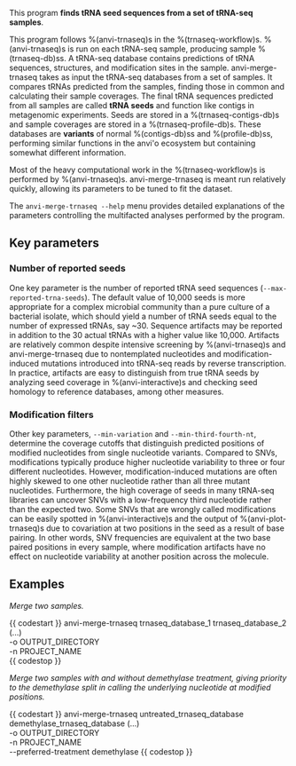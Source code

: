 This program **finds tRNA seed sequences from a set of tRNA-seq samples**.

This program follows %(anvi-trnaseq)s in the %(trnaseq-workflow)s. %(anvi-trnaseq)s is run on each tRNA-seq sample, producing sample %(trnaseq-db)ss. A tRNA-seq database contains predictions of tRNA sequences, structures, and modification sites in the sample. anvi-merge-trnaseq takes as input the tRNA-seq databases from a set of samples. It compares tRNAs predicted from the samples, finding those in common and calculating their sample coverages. The final tRNA sequences predicted from all samples are called **tRNA seeds** and function like contigs in metagenomic experiments. Seeds are stored in a %(trnaseq-contigs-db)s and sample coverages are stored in a %(trnaseq-profile-db)s. These databases are **variants** of normal %(contigs-db)ss and %(profile-db)ss, performing similar functions in the anvi'o ecosystem but containing somewhat different information.

Most of the heavy computational work in the %(trnaseq-workflow)s is performed by %(anvi-trnaseq)s. anvi-merge-trnaseq is meant run relatively quickly, allowing its parameters to be tuned to fit the dataset.

The `anvi-merge-trnaseq --help` menu provides detailed explanations of the parameters controlling the multifacted analyses performed by the program.

## Key parameters

### Number of reported seeds

One key parameter is the number of reported tRNA seed sequences (`--max-reported-trna-seeds`). The default value of 10,000 seeds is more appropriate for a complex microbial community than a pure culture of a bacterial isolate, which should yield a number of tRNA seeds equal to the number of expressed tRNAs, say ~30. Sequence artifacts may be reported in addition to the 30 actual tRNAs with a higher value like 10,000. Artifacts are relatively common despite intensive screening by %(anvi-trnaseq)s and anvi-merge-trnaseq due to nontemplated nucleotides and modification-induced mutations introduced into tRNA-seq reads by reverse transcription. In practice, artifacts are easy to distinguish from true tRNA seeds by analyzing seed coverage in %(anvi-interactive)s and checking seed homology to reference databases, among other measures.

### Modification filters

Other key parameters, `--min-variation` and `--min-third-fourth-nt`, determine the coverage cutoffs that distinguish predicted positions of modified nucleotides from single nucleotide variants. Compared to SNVs, modifications typically produce higher nucleotide variability to three or four different nucleotides. However, modification-induced mutations are often highly skewed to one other nucleotide rather than all three mutant nucleotides. Furthermore, the high coverage of seeds in many tRNA-seq libraries can uncover SNVs with a low-frequency third nucleotide rather than the expected two. Some SNVs that are wrongly called modifications can be easily spotted in %(anvi-interactive)s and the output of %(anvi-plot-trnaseq)s due to covariation at two positions in the seed as a result of base pairing. In other words, SNV frequencies are equivalent at the two base paired positions in every sample, where modification artifacts have no effect on nucleotide variability at another position across the molecule.

## Examples

*Merge two samples.*

{{ codestart }}
anvi-merge-trnaseq trnaseq_database_1 trnaseq_database_2 (...) \
                   -o OUTPUT_DIRECTORY \
                   -n PROJECT_NAME \
{{ codestop }}

*Merge two samples with and without demethylase treatment, giving priority to the demethylase split in calling the underlying nucleotide at modified positions.*

{{ codestart }}
anvi-merge-trnaseq untreated_trnaseq_database demethylase_trnaseq_database (...) \
                   -o OUTPUT_DIRECTORY \
                   -n PROJECT_NAME \
                   --preferred-treatment demethylase
{{ codestop }}
